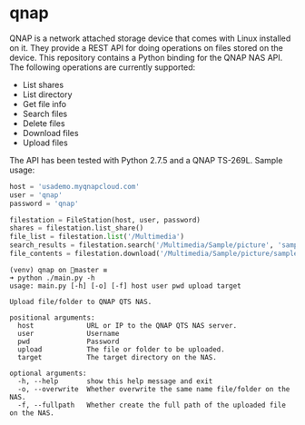 qnap
====

QNAP is a network attached storage device that comes with Linux installed on it. They provide a REST API for doing operations on files stored on the device. This repository contains a Python binding for the QNAP NAS API. The following operations are currently supported:

- List shares
- List directory
- Get file info
- Search files
- Delete files
- Download files
- Upload files

The API has been tested with Python 2.7.5 and a QNAP TS-269L. Sample usage:

```python
host = 'usademo.myqnapcloud.com'
user = 'qnap'
password = 'qnap'

filestation = FileStation(host, user, password)
shares = filestation.list_share()
file_list = filestation.list('/Multimedia')
search_results = filestation.search('/Multimedia/Sample/picture', 'sample')
file_contents = filestation.download('/Multimedia/Sample/picture/sample001.jpg')
```

```
(venv) qnap on master ≡
➜ python ./main.py -h
usage: main.py [-h] [-o] [-f] host user pwd upload target

Upload file/folder to QNAP QTS NAS.

positional arguments:
  host             URL or IP to the QNAP QTS NAS server.
  user             Username
  pwd              Password
  upload           The file or folder to be uploaded.
  target           The target directory on the NAS.

optional arguments:
  -h, --help       show this help message and exit
  -o, --overwrite  Whether overwrite the same name file/folder on the NAS.
  -f, --fullpath   Whether create the full path of the uploaded file on the NAS.
```